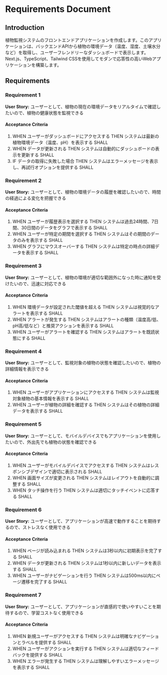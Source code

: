 # Requirements Document

## Introduction

植物監視システムのフロントエンドアプリケーションを作成します。このアプリケーションは、バックエンドAPIから植物の環境データ（温度、湿度、土壌水分など）を取得し、ユーザーフレンドリーなダッシュボードで表示します。Next.js、TypeScript、Tailwind CSSを使用してモダンで応答性の高いWebアプリケーションを構築します。

## Requirements

### Requirement 1

**User Story:** ユーザーとして、植物の現在の環境データをリアルタイムで確認したいので、植物の健康状態を監視できる

#### Acceptance Criteria

1. WHEN ユーザーがダッシュボードにアクセスする THEN システムは最新の植物環境データ（温度、pH）を表示する SHALL
2. WHEN データが更新される THEN システムは自動的にダッシュボードの表示を更新する SHALL
3. IF データの取得に失敗した場合 THEN システムはエラーメッセージを表示し、再試行オプションを提供する SHALL

### Requirement 2

**User Story:** ユーザーとして、植物の環境データの履歴を確認したいので、時間の経過による変化を把握できる

#### Acceptance Criteria

1. WHEN ユーザーが履歴表示を選択する THEN システムは過去24時間、7日間、30日間のデータをグラフで表示する SHALL
2. WHEN ユーザーが特定の期間を選択する THEN システムはその期間のデータのみを表示する SHALL
3. WHEN グラフにマウスオーバーする THEN システムは特定の時点の詳細データを表示する SHALL

### Requirement 3

**User Story:** ユーザーとして、植物の環境が適切な範囲外になった時に通知を受けたいので、迅速に対応できる

#### Acceptance Criteria

1. WHEN 環境データが設定された閾値を超える THEN システムは視覚的なアラートを表示する SHALL
2. WHEN アラートが発生する THEN システムはアラートの種類（温度高/低、pH高/低など）と推奨アクションを表示する SHALL
3. WHEN ユーザーがアラートを確認する THEN システムはアラートを既読状態にする SHALL

### Requirement 4

**User Story:** ユーザーとして、監視対象の植物の状態を確認したいので、植物の詳細情報を表示できる

#### Acceptance Criteria

1. WHEN ユーザーがアプリケーションにアクセスする THEN システムは監視対象植物の基本情報を表示する SHALL
2. WHEN ユーザーが植物の詳細を確認する THEN システムはその植物の詳細データを表示する SHALL

### Requirement 5

**User Story:** ユーザーとして、モバイルデバイスでもアプリケーションを使用したいので、外出先でも植物の状態を確認できる

#### Acceptance Criteria

1. WHEN ユーザーがモバイルデバイスでアクセスする THEN システムはレスポンシブデザインで適切に表示される SHALL
2. WHEN 画面サイズが変更される THEN システムはレイアウトを自動的に調整する SHALL
3. WHEN タッチ操作を行う THEN システムは適切にタッチイベントに応答する SHALL

### Requirement 6

**User Story:** ユーザーとして、アプリケーションが高速で動作することを期待するので、ストレスなく使用できる

#### Acceptance Criteria

1. WHEN ページが読み込まれる THEN システムは3秒以内に初期表示を完了する SHALL
2. WHEN データが更新される THEN システムは1秒以内に新しいデータを表示する SHALL
3. WHEN ユーザーがナビゲーションを行う THEN システムは500ms以内にページ遷移を完了する SHALL

### Requirement 7

**User Story:** ユーザーとして、アプリケーションが直感的で使いやすいことを期待するので、学習コストなく使用できる

#### Acceptance Criteria

1. WHEN 新規ユーザーがアクセスする THEN システムは明確なナビゲーションとラベルを提供する SHALL
2. WHEN ユーザーがアクションを実行する THEN システムは適切なフィードバックを提供する SHALL
3. WHEN エラーが発生する THEN システムは理解しやすいエラーメッセージを表示する SHALL